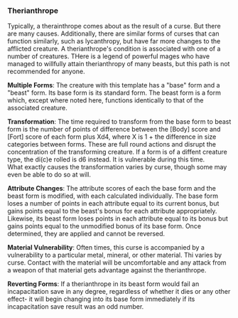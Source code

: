 ### Therianthrope
Typically, a therainthrope comes about as the result of a curse. But there are many causes. Additionally, there are similar forms of curses that can function similarly, such as lycanthropy, but have far more changes to the afflicted creature. A therianthrope's condition is associated with one of a number of creatures. THere is a legend of powerful mages who have managed to willfully attain therianthropy of many beasts, but this path is not recommended for anyone.

**Multiple Forms**: The creature with this template has a "base" form and a "beast" form. Its base form is its standard form. The beast form is a form which, except where noted here, functions identically to that of the associated creature.

**Transformation**: The time required to transform from the base form to beast form is the number of points of difference between the [Body] score and [Fort] score 
of each form plus Xd4, where X is 1 + the difference in size categories between forms. These are full round actions and disrupt the concentration of the transforming creature. If a form is of a diffent creature type, the di(c)e rolled is d6 instead. It is vulnerable during this time.  
What exactly causes the transformation varies by curse, though some may even be able to do so at will.

**Attribute Changes**: The attribute scores of each the base form and the beast form is modified, with each calculated individually. The base form loses a number of points in each attribute equal to its current bonus, but gains points equal to the beast's bonus for each attribute appropriately. Likewise, its beast form loses points in each attribute equal to its bonus but gains points equal to the unmodified bonus of its base form. Once determined, they are applied and cannot be reversed.

**Material Vulnerability**: Often times, this curse is accompanied by a vulnerability to a particular metal, mineral, or other material. Thi varies by curse. Contact with the material will be uncomfortable and any attack from a weapon of that material gets advantage against the therianthrope.

**Reverting Forms**: If a therianthrope in its beast form would fail an incapacitation save in any degree, regardless of whether it dies or any other effect- it will begin changing into its base form immediately if its incapacitation save result was an odd number.
